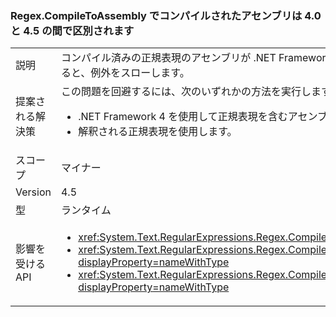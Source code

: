 ### <a name="assemblies-compiled-with-regexcompiletoassembly-breaks-between-40-and-45"></a>Regex.CompileToAssembly でコンパイルされたアセンブリは 4.0 と 4.5 の間で区別されます

|   |   |
|---|---|
|説明|コンパイル済みの正規表現のアセンブリが .NET Framework 4.5 でビルドされ、.NET Framework 4 を対象としている場合、.NET Framework 4 がインストールされているシステム上でそのアセンブリの正規表現の 1 つを使用しようとすると、例外をスローします。|
|提案される解決策|この問題を回避するには、次のいずれかの方法を実行します。<ul><li>.NET Framework 4 を使用して正規表現を含むアセンブリをビルドします。</li><li>解釈される正規表現を使用します。</li></ul>|
|スコープ|マイナー|
|Version|4.5|
|型|ランタイム|
|影響を受ける API|<ul><li><xref:System.Text.RegularExpressions.Regex.CompileToAssembly(System.Text.RegularExpressions.RegexCompilationInfo[],System.Reflection.AssemblyName)?displayProperty=nameWithType></li><li><xref:System.Text.RegularExpressions.Regex.CompileToAssembly(System.Text.RegularExpressions.RegexCompilationInfo[],System.Reflection.AssemblyName,System.Reflection.Emit.CustomAttributeBuilder[])?displayProperty=nameWithType></li><li><xref:System.Text.RegularExpressions.Regex.CompileToAssembly(System.Text.RegularExpressions.RegexCompilationInfo[],System.Reflection.AssemblyName,System.Reflection.Emit.CustomAttributeBuilder[],System.String)?displayProperty=nameWithType></li></ul>|


